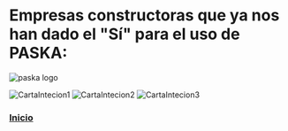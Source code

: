 # Empresas constructoras que ya nos han dado el "Sí" para el uso de PASKA: 
![paska logo](https://cdn.rawgit.com/kabyleuy/kabyle/master/.github/Logo1-paska-med.jpg)


![CartaIntecion1](https://cdn.rawgit.com/kabyleuy/kabyle/master/.github/CartaIntencion1-Fabra.png)
![CartaIntecion2](https://cdn.rawgit.com/kabyleuy/kabyle/master/.github/CartaIntencion2-Urbenal.png)
![CartaIntecion3](https://cdn.rawgit.com/kabyleuy/kabyle/master/.github/CartaIntencion3-Trifus.png)

### [Inicio](./README.md)
